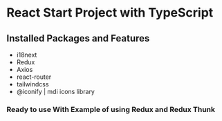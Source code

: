 # React Start Project with TypeScript

## Installed Packages and Features

- i18next
- Redux
- Axios
- react-router
- tailwindcss
- @iconify | mdi icons library

### Ready to use With Example of using Redux and Redux Thunk
